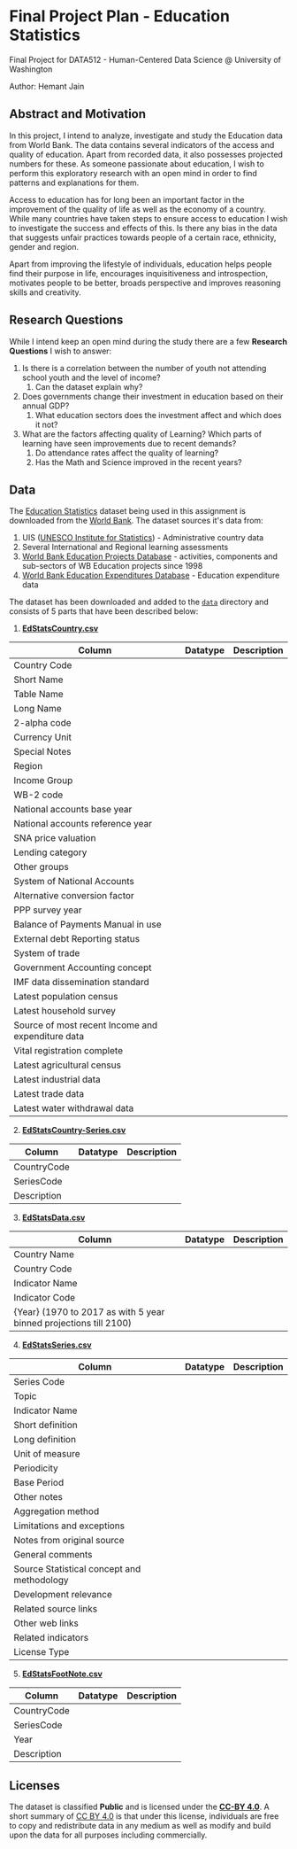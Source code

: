 # Final Project Plan - Education Statistics

Final Project for DATA512 - Human-Centered Data Science @ University of Washington

Author: Hemant Jain

## Abstract and Motivation

In this project, I intend to analyze, investigate and study the Education data from World Bank. The data contains several indicators of the access and quality of education. Apart from recorded data, it also possesses projected numbers for these. As someone passionate about education, I wish to perform this exploratory research with an open mind in order to find patterns and explanations for them.

Access to education has for long been an important factor in the improvement of the quality of life as well as the economy of a country. While many countries have taken steps to ensure access to education I wish to investigate the success and effects of this. Is there any bias in the data that suggests unfair practices towards people of a certain race, ethnicity, gender and region.

Apart from improving the lifestyle of individuals, education helps people find their purpose in life, encourages inquisitiveness and introspection, motivates people to be better, broads perspective and improves reasoning skills and creativity.

##  Research Questions

While I intend keep an open mind during the study there are a few **Research Questions** I wish to answer:

1. Is there is a correlation between the number of youth not attending school youth and the level of income?
    1. Can the dataset explain why?
2. Does governments change their investment in education based on their annual GDP?
    1. What education sectors does the investment affect and which does it not?
3. What are the factors affecting quality of Learning? Which parts of learning have seen improvements due to recent demands?
    1. Do attendance rates affect the quality of learning?
    2. Has the Math and Science improved in the recent years?


## Data

The [Education Statistics](https://datacatalog.worldbank.org/dataset/education-statistics) dataset being used in this assignment is downloaded from the [World Bank](http://www.worldbank.org/). The dataset sources it's data from:
1.  UIS ([UNESCO Institute for Statistics](http://uis.unesco.org/)) - Administrative country data
2. Several International and Regional learning assessments
3. [World Bank Education Projects Database](http://datatopics.worldbank.org/education/wQueries/qprojects) - activities, components and sub-sectors of WB Education projects since 1998
4. [ World Bank Education Expenditures Database](http://datatopics.worldbank.org/education/wQueries/qexpenditures) - Education expenditure data

The dataset has been downloaded and added to the [`data`](https://github.com/CoderHam/data-512-final-project/tree/master/data) directory and consists of 5 parts that have been described below:

1.  [**EdStatsCountry.csv**](https://github.com/CoderHam/data-512-final-project/tree/master/data/EdStatsCountry.csv)

| Column | Datatype | Description |
|---|---|---|
| Country Code |
|	Short Name |
| Table Name |
| Long Name |
| 2-alpha code |
| Currency Unit|
| Special Notes|
| Region |
| Income Group |
| WB-2 code |
| National accounts base year |
| National accounts reference year|
| SNA price valuation|
| Lending category |
| Other groups |
| System of National Accounts|
| Alternative conversion factor|
| PPP survey year|
| Balance of Payments Manual in use|
| External debt Reporting status|
| System of trade|
| Government Accounting concept|
| IMF data dissemination standard|
| Latest population census|
| Latest household survey|
| Source of most recent Income and expenditure data|
| Vital registration complete|
| Latest agricultural census|
| Latest industrial data |
| Latest trade data|
| Latest water withdrawal data|

2. [**EdStatsCountry-Series.csv**](https://github.com/CoderHam/data-512-final-project/tree/master/data/EdStatsCountry-Series.csv)

| Column | Datatype | Description |
|---|---|---|
| CountryCode	|
| SeriesCode |
| Description |

3. [**EdStatsData.csv**](https://github.com/CoderHam/data-512-final-project/tree/master/data/EdStatsData.csv)

| Column | Datatype | Description |
|---|---|---|
|Country Name|
|Country Code|
|Indicator Name|
|Indicator Code|
|{Year} (1970 to 2017 as with 5 year binned projections till 2100)|

4. [**EdStatsSeries.csv**](https://github.com/CoderHam/data-512-final-project/tree/master/data/EdStatsSeries.csv)

| Column | Datatype | Description |
|---|---|---|
|Series Code|
|Topic|
|Indicator Name|
|Short definition|
|Long definition|
|Unit of measure|
|Periodicity|
|Base Period|
|Other notes|
|Aggregation method|
|Limitations and exceptions|
|Notes from original source|
|General comments|
|Source	Statistical concept and methodology|
|Development relevance|
|Related source links|
|Other web links|
|Related indicators|
|License Type|

5. [**EdStatsFootNote.csv**](https://github.com/CoderHam/data-512-final-project/tree/master/data/EdStatsFootNote.csv)

| Column | Datatype | Description |
|---|---|---|
| CountryCode|
| SeriesCode|
| Year|
| Description |

## Licenses

The dataset is classified **Public** and is licensed under the [**CC-BY 4.0**](https://datacatalog.worldbank.org/public-licenses#cc-by). A short summary of [CC BY 4.0](https://creativecommons.org/licenses/by/4.0/) is that under this license, individuals are free to copy and redistribute data in any medium as well as modify and build upon the data for all purposes including commercially.
